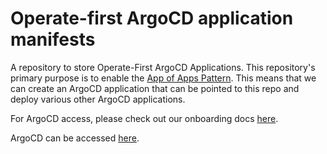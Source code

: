 # Operate-first ArgoCD application manifests
A repository to store Operate-First ArgoCD Applications.  This repository's primary purpose is to enable the [App of Apps Pattern](https://argoproj.github.io/argo-cd/operator-manual/cluster-bootstrapping/#app-of-apps-pattern). This means that we can create an ArgoCD application that can be pointed to this repo and deploy various other ArgoCD applications.

For ArgoCD access, please check out our onboarding docs [here](https://github.com/operate-first/support/tree/main/docs).

ArgoCD can be accessed [here](https://argocd-server-argocd.apps.moc-infra.massopen.cloud/).
